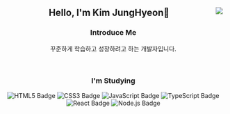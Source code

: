 <div align="center">
  
   <img align="right" src="https://github-readme-stats.vercel.app/api/top-langs/?username=fabric0de&layout=compact&theme=nord&hide_border=true" />
  
## Hello, I'm Kim JungHyeon🙌
  

 ### Introduce Me  
  꾸준하게 학습하고 성장하려고 하는 개발자입니다.
 

  <br>
 
</div>


<div align="center">
  

  
   ### I'm Studying
 
  <img src='https://img.shields.io/badge/-HTML5-e34f26?style=flat&logo=HTML5&logoColor=white' alt='HTML5 Badge'/> 
  <img src='https://img.shields.io/badge/-CSS3-1572B6?style=flat&logo=CSS3&logoColor=white' alt='CSS3 Badge'/>
  <img src='https://img.shields.io/badge/-JavaScript-f1e05a?style=flat&logo=JavaScript&logoColor=white' alt='JavaScript Badge'/>
  <img src='https://img.shields.io/badge/-TypeScript-3178c6?style=flat&logo=TypeScript&logoColor=white' alt='TypeScript Badge'/>
  <img src='https://img.shields.io/badge/-React-61DAFB?style=flat&logo=React&logoColor=white' alt='React Badge'/>
  <img src='https://img.shields.io/badge/-Node.js-339933?style=flat&logo=Node.js&logoColor=white' alt='Node.js Badge'/>
 
</div>
